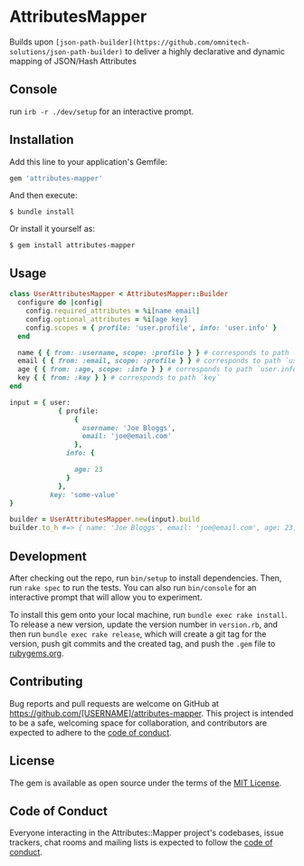 # AttributesMapper

Builds upon `[json-path-builder](https://github.com/omnitech-solutions/json-path-builder)` to deliver a highly declarative and dynamic mapping of JSON/Hash Attributes

## Console
run `irb -r ./dev/setup` for an interactive prompt.

## Installation

Add this line to your application's Gemfile:

```ruby
gem 'attributes-mapper'
```

And then execute:

    $ bundle install

Or install it yourself as:

    $ gem install attributes-mapper

## Usage

```ruby
class UserAttributesMapper < AttributesMapper::Builder
  configure do |config|
    config.required_attributes = %i[name email]
    config.optional_attributes = %i[age key]
    config.scopes = { profile: 'user.profile', info: 'user.info' }
  end

  name { { from: :username, scope: :profile } } # corresponds to path `user.profile.username`
  email { { from: :email, scope: :profile } } # corresponds to path `user.profile.email`
  age { { from: :age, scope: :info } } # corresponds to path `user.info.age`
  key { { from: :key } } # corresponds to path `key`
end

input = { user:
            { profile:
                {
                  username: 'Joe Bloggs',
                  email: 'joe@email.com'
                },
              info: {

                age: 23
              }
            },
          key: 'some-value'
}

builder = UserAttributesMapper.new(input).build
builder.to_h #=> { name: 'Joe Bloggs', email: 'joe@email.com', age: 23, key: 'some-value' }
```

## Development

After checking out the repo, run `bin/setup` to install dependencies. Then, run `rake spec` to run the tests. You can also run `bin/console` for an interactive prompt that will allow you to experiment.

To install this gem onto your local machine, run `bundle exec rake install`. To release a new version, update the version number in `version.rb`, and then run `bundle exec rake release`, which will create a git tag for the version, push git commits and the created tag, and push the `.gem` file to [rubygems.org](https://rubygems.org).

## Contributing

Bug reports and pull requests are welcome on GitHub at https://github.com/[USERNAME]/attributes-mapper. This project is intended to be a safe, welcoming space for collaboration, and contributors are expected to adhere to the [code of conduct](https://github.com/[USERNAME]/attributes-mapper/blob/master/CODE_OF_CONDUCT.md).

## License

The gem is available as open source under the terms of the [MIT License](https://opensource.org/licenses/MIT).

## Code of Conduct

Everyone interacting in the Attributes::Mapper project's codebases, issue trackers, chat rooms and mailing lists is expected to follow the [code of conduct](https://github.com/[USERNAME]/attributes-mapper/blob/master/CODE_OF_CONDUCT.md).
